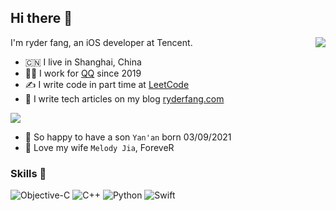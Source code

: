 ## Hi there 🤟

<img align='right' src='https://github-readme-stats.vercel.app/api/top-langs/?username=ryderfang&layout=compact&card_width=256&bg_color=00000000&text_color=777'></img>

I'm ryder fang, an iOS developer at Tencent.

- :cn: I live in Shanghai, China
- :man_technologist: I work for [QQ](https://im.qq.com/index) since 2019
- :writing_hand: I write code in part time at [LeetCode](https://github.com/ryderfang/LeetCode)
- :robot: I write tech articles on my blog [ryderfang.com](https://ryderfang.com/)

<a href='https://github.com/ryderfang/ryderfang.github.io'>
<img src='https://github-readme-stats.vercel.app/api/pin/?username=ryderfang&repo=ryderfang.github.io&bg_color=00000000&text_color=777'>
</img>
</a>

- :rocket: So happy to have a son `Yan'an` born 03/09/2021
- :sunflower: Love my wife `Melody Jia`, ForeveR

### Skills :rocket:

![Objective-C](https://img.shields.io/badge/Objective‑C%20-%23007396.svg?&style=for-the-badge&logo=xcode&logoColor=white)
![C++](https://img.shields.io/badge/C++%20-%230080FF.svg?&style=for-the-badge&logo=cplusplus&logoColor=white)
![Python](https://img.shields.io/badge/Python%20-%236DB33F.svg?&style=for-the-badge&logo=spring&logoColor=white)
![Swift](https://img.shields.io/badge/Swift-%23FF4088.svg?&style=for-the-badge&logo=swift&logoColor=white)
